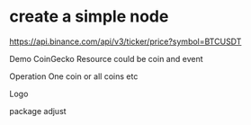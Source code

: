 # create a simple node

https://api.binance.com/api/v3/ticker/price?symbol=BTCUSDT


Demo CoinGecko
Resource could be coin and event

Operation
One coin or all coins etc

Logo

package adjust

